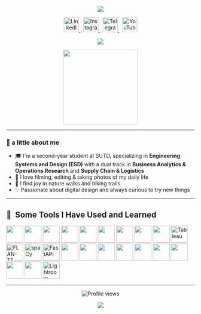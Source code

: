 <!-- 🌌 Animated Capsule Header -->
<p align="center">
  <img src="https://capsule-render.vercel.app/api?type=waving&color=0f0c29,302b63,24243e&height=100&section=header&text=Hi,%20I'm%20Esther!&fontSize=28&animation=fadeIn" />
</p>
<p align="center">
  <a href="https://www.linkedin.com/in/aureliaesther/">
    <img height="40" src="https://cdn.jsdelivr.net/gh/devicons/devicon/icons/linkedin/linkedin-original.svg" alt="LinkedIn" />
  </a>
  &nbsp;
  <a href="https://instagram.com/_aesther">
    <img height="40" src="https://cdn-icons-png.flaticon.com/512/174/174855.png" alt="Instagram" />
  </a>
  &nbsp;
  <a href="https://t.me/aurrtherr">
    <img height="40" src="https://cdn-icons-png.flaticon.com/512/2111/2111646.png" alt="Telegram" />
  </a>
  &nbsp;
  <a href="https://youtube.com/@aurrtherr">
    <img height="40" src="https://cdn-icons-png.flaticon.com/512/1384/1384060.png" alt="YouTube" />
  </a>
</p>
<!-- 🧃 Animated Typing Message -->
<p align="center">
  <img src="https://readme-typing-svg.herokuapp.com?font=Fira+Code&pause=1000&color=F58DAF&center=true&width=435&lines=This+page+is+in+progress..." />
</p>

<!-- 🎞️ GIF -->
<p align="center">
  <img src="https://media0.giphy.com/media/v1.Y2lkPTc5MGI3NjExOGI3OTNnbGM5MDBhNWQyOXd1ankxYnk4bGs0M3dpMnoyM2tsb25wMSZlcD12MV9pbnRlcm5hbF9naWZfYnlfaWQmY3Q9Zw/sxtxMmbHzBYru/giphy.gif" height="200"/>
</p>

---

### 🍃 a little about me

- 🎓 I'm a second-year student at SUTD, specializing in **Engineering Systems and Design (ESD)** with a dual track in **Business Analytics & Operations Research** and **Supply Chain & Logistics**
- 📸 I love filming, editing & taking photos of my daily life
- 🥾 I find joy in nature walks and hiking trails
- ✨ Passionate about digital design and always curious to try new things

---
<h2> 🚀 &nbsp;Some Tools I Have Used and Learned</h2>

<p align="left">
  <img src="https://cdn.jsdelivr.net/gh/devicons/devicon/icons/python/python-original.svg" width="45" />
  <img src="https://cdn.jsdelivr.net/gh/devicons/devicon/icons/r/r-original.svg" width="45" />
  <img src="https://cdn.jsdelivr.net/gh/devicons/devicon/icons/mysql/mysql-original.svg" width="45" />
  <img src="https://cdn.jsdelivr.net/gh/devicons/devicon/icons/julia/julia-original.svg" width="45" />
  <img src="https://cdn.jsdelivr.net/gh/devicons/devicon/icons/googlecloud/googlecloud-original.svg" width="45" />
  <img src="https://cdn.jsdelivr.net/gh/devicons/devicon/icons/jupyter/jupyter-original.svg" width="45" />

  <img src="https://cdn.jsdelivr.net/gh/devicons/devicon/icons/numpy/numpy-original.svg" width="45" />
  <img src="https://cdn.jsdelivr.net/gh/devicons/devicon/icons/pandas/pandas-original.svg" width="45" />
  <img src="https://cdn.jsdelivr.net/gh/devicons/devicon/icons/matplotlib/matplotlib-original.svg" width="45" />
  <img src="https://cdn.worldvectorlogo.com/logos/tableau-software.svg" alt="Tableau" width="45" />

  <img src="https://static.datalearner.com/assets/foundation_models/images/Flan-T5.png" alt="FLAN-T5" width="45" />
  <img src="https://upload.wikimedia.org/wikipedia/commons/8/88/Spacy_logo.svg" alt="spaCy" width="45" />

  <img src="https://cdnlogo.com/logos/f/85/fastapi.svg" alt="FastAPI" width="45" />
  <img src="https://cdn.jsdelivr.net/gh/devicons/devicon/icons/docker/docker-original.svg" width="45" />
  <img src="https://cdn.jsdelivr.net/gh/devicons/devicon/icons/kubernetes/kubernetes-plain.svg" width="45" />

  <img src="https://cdn.jsdelivr.net/gh/devicons/devicon/icons/html5/html5-original.svg" width="45" />
  <img src="https://cdn.jsdelivr.net/gh/devicons/devicon/icons/css3/css3-original.svg" width="45" />
  <img src="https://cdn.jsdelivr.net/gh/devicons/devicon/icons/figma/figma-original.svg" width="45" />

  <img src="https://cdn.jsdelivr.net/gh/devicons/devicon/icons/photoshop/photoshop-plain.svg" width="45" />
  <img src="https://cdn.jsdelivr.net/gh/devicons/devicon/icons/illustrator/illustrator-plain.svg" width="45" />
  <img src="https://cdn.jsdelivr.net/gh/devicons/devicon/icons/aftereffects/aftereffects-plain.svg" width="45" />
  <img src="https://cdn.jsdelivr.net/gh/devicons/devicon/icons/premierepro/premierepro-plain.svg" width="45" />
  <img src="https://upload.wikimedia.org/wikipedia/commons/5/5f/Adobe_Photoshop_Lightroom_CC_logo.svg" alt="Lightroom" width="45" />
</p>


---

<p align="center">
  <img src="https://komarev.com/ghpvc/?username=aureliaesther&color=ffb6c1" alt="Profile views" />
</p>

<p align="center">
  <img src="https://capsule-render.vercel.app/api?type=waving&color=gradient&height=100&section=footer"/>
</p>
